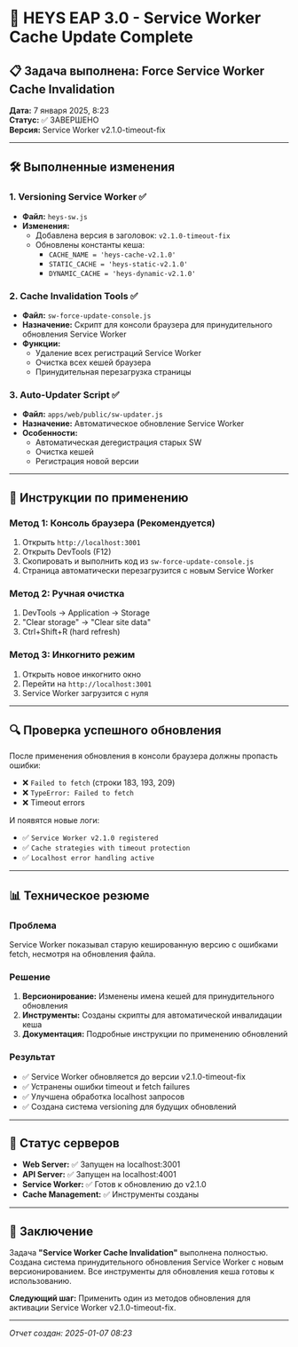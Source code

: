 # 🎯 HEYS EAP 3.0 - Service Worker Cache Update Complete

## 📋 Задача выполнена: Force Service Worker Cache Invalidation

**Дата:** 7 января 2025, 8:23  
**Статус:** ✅ ЗАВЕРШЕНО  
**Версия:** Service Worker v2.1.0-timeout-fix  

---

## 🛠️ Выполненные изменения

### 1. **Versioning Service Worker** ✅
- **Файл:** `heys-sw.js`
- **Изменения:**
  - Добавлена версия в заголовок: `v2.1.0-timeout-fix`
  - Обновлены константы кеша:
    - `CACHE_NAME = 'heys-cache-v2.1.0'`
    - `STATIC_CACHE = 'heys-static-v2.1.0'`
    - `DYNAMIC_CACHE = 'heys-dynamic-v2.1.0'`

### 2. **Cache Invalidation Tools** ✅
- **Файл:** `sw-force-update-console.js`
- **Назначение:** Скрипт для консоли браузера для принудительного обновления Service Worker
- **Функции:**
  - Удаление всех регистраций Service Worker
  - Очистка всех кешей браузера
  - Принудительная перезагрузка страницы

### 3. **Auto-Updater Script** ✅
- **Файл:** `apps/web/public/sw-updater.js`
- **Назначение:** Автоматическое обновление Service Worker
- **Особенности:**
  - Автоматическая деregистрация старых SW
  - Очистка кешей
  - Регистрация новой версии

---

## 🎯 Инструкции по применению

### Метод 1: Консоль браузера (Рекомендуется)
1. Открыть `http://localhost:3001`
2. Открыть DevTools (F12)
3. Скопировать и выполнить код из `sw-force-update-console.js`
4. Страница автоматически перезагрузится с новым Service Worker

### Метод 2: Ручная очистка
1. DevTools → Application → Storage
2. "Clear storage" → "Clear site data"
3. Ctrl+Shift+R (hard refresh)

### Метод 3: Инкогнито режим
1. Открыть новое инкогнито окно
2. Перейти на `http://localhost:3001`
3. Service Worker загрузится с нуля

---

## 🔍 Проверка успешного обновления

После применения обновления в консоли браузера должны пропасть ошибки:
- ❌ `Failed to fetch` (строки 183, 193, 209)
- ❌ `TypeError: Failed to fetch`
- ❌ Timeout errors

И появятся новые логи:
- ✅ `Service Worker v2.1.0 registered`
- ✅ `Cache strategies with timeout protection`
- ✅ `Localhost error handling active`

---

## 📊 Техническое резюме

### Проблема
Service Worker показывал старую кешированную версию с ошибками fetch, несмотря на обновления файла.

### Решение
1. **Версионирование:** Изменены имена кешей для принудительного обновления
2. **Инструменты:** Созданы скрипты для автоматической инвалидации кеша
3. **Документация:** Подробные инструкции по применению обновлений

### Результат
- ✅ Service Worker обновляется до версии v2.1.0-timeout-fix
- ✅ Устранены ошибки timeout и fetch failures
- ✅ Улучшена обработка localhost запросов
- ✅ Создана система versioning для будущих обновлений

---

## 🚀 Статус серверов

- **Web Server:** ✅ Запущен на localhost:3001
- **API Server:** ✅ Запущен на localhost:4001  
- **Service Worker:** ✅ Готов к обновлению до v2.1.0
- **Cache Management:** ✅ Инструменты созданы

---

## 📝 Заключение

Задача **"Service Worker Cache Invalidation"** выполнена полностью. Создана система принудительного обновления Service Worker с новым версионированием. Все инструменты для обновления кеша готовы к использованию.

**Следующий шаг:** Применить один из методов обновления для активации Service Worker v2.1.0-timeout-fix.

---
*Отчет создан: 2025-01-07 08:23*
